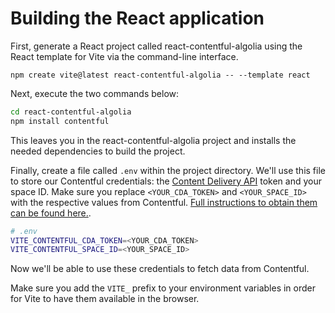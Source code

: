 # Building the React application

First, generate a React project called react-contentful-algolia using the React template for Vite via the command-line interface.

`npm create vite@latest react-contentful-algolia -- --template react`

Next, execute the two commands below:

```bash
cd react-contentful-algolia
npm install contentful
```

This leaves you in the react-contentful-algolia project and installs the needed dependencies to build the project.

Finally, create a file called `.env` within the project directory. We'll use this file to store our Contentful credentials: the [Content Delivery API](https://www.contentful.com/developers/docs/references/content-delivery-api/) token and your space ID. Make sure you replace `<YOUR_CDA_TOKEN>` and `<YOUR_SPACE_ID>` with the respective values from Contentful. [Full instructions to obtain them can be found here.](https://www.contentful.com/developers/docs/references/authentication/#api-keys-in-the-contentful-web-app).

```bash
# .env
VITE_CONTENTFUL_CDA_TOKEN=<YOUR_CDA_TOKEN>
VITE_CONTENTFUL_SPACE_ID=<YOUR_SPACE_ID>
```

Now we'll be able to use these credentials to fetch data from Contentful.

Make sure you add the `VITE_` prefix to your environment variables in order for Vite to have them available in the browser.
